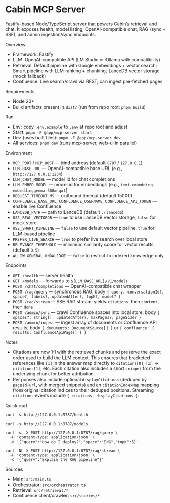 # Cabin MCP Server

Fastify-based Node/TypeScript server that powers Cabin’s retrieval and chat. It exposes health, model listing, OpenAI-compatible chat, RAG (sync + SSE), and admin ingestion/sync endpoints.

Overview
- Framework: Fastify
- LLM: OpenAI-compatible API (LM Studio or Ollama with compatibility)
- Retrieval: Default pipeline with Google embeddings + vector search; Smart pipeline with LLM ranking + chunking; LanceDB vector storage (mock fallback)
- Confluence: Live search/crawl via REST; can ingest pre-fetched pages

Requirements
- Node 20+
- Build artifacts present in `dist/` (run from repo root: `pnpm build`)

Run
- Env: copy `.env.example` to `.env` at repo root and adjust
- Start: `pnpm -F @app/mcp-server start`
- Dev (uses built files): `pnpm -F @app/mcp-server dev`
- All services: `pnpm dev` (runs mcp-server, web-ui in parallel)

Environment
- `MCP_PORT` / `MCP_HOST` — bind address (default `8787` / `127.0.0.1`)
- `LLM_BASE_URL` — OpenAI-compatible base URL (e.g., `http://127.0.0.1:1234`)
- `LLM_CHAT_MODEL` — model id for chat completions
- `LLM_EMBED_MODEL` — model id for embeddings (e.g., `text-embedding-embeddinggemma-300m-qat`)
- `REQUEST_TIMEOUT_MS` — outbound timeout (default 15000)
- `CONFLUENCE_BASE_URL`, `CONFLUENCE_USERNAME`, `CONFLUENCE_API_TOKEN` — enable live Confluence
- `LANCEDB_PATH` — path to LanceDB (default `./lancedb`)
- `USE_REAL_VECTORDB` — `true` to use LanceDB vector storage, `false` for mock store
- `USE_SMART_PIPELINE` — `false` to use default vector pipeline, `true` for LLM-based pipeline
- `PREFER_LIVE_SEARCH` — `true` to prefer live search over local store
- `RELEVANCE_THRESHOLD` — minimum similarity score for vector results (default `0.5`)
- `ALLOW_GENERAL_KNOWLEDGE` — `false` to restrict to indexed knowledge only

Endpoints
- `GET /health` — server health
- `GET /models` — forwards to `${LLM_BASE_URL}/v1/models`
- `POST /chat/completions` — OpenAI-compatible chat wrapper
- `POST /rag/query` — synchronous RAG; body `{ query, conversationId?, space?, labels?, updatedAfter?, topK?, model? }`
- `POST /rag/stream` — SSE RAG stream; yields `citations`, then `content`, then `done`
- `POST /admin/sync` — crawl Confluence spaces into local store; body `{ spaces?: string[], updatedAfter?, maxPages?, pageSize? }`
- `POST /admin/ingest` — ingest array of documents or Confluence API results; body `{ documents: DocumentSource[] }` or `{ confluence: { results: ConfluenceApiPage[] } }`

Notes

- Citations are now 1:1 with the retrieved chunks and preserve the exact order used to build the LLM context. This ensures that bracketed references like `[1]` in the answer map directly to `citations[0]`, `[2]` → `citations[1]`, etc. Each citation also includes a short `snippet` from the underlying chunk for better attribution.
- Responses also include optional `displayCitations` (deduped by `pageId+url`, with merged snippets) and an `citationIndexMap` mapping from original citation indices to their deduped positions. Streaming `citations` events include `{ citations, displayCitations }`.

Quick curl
```
curl -s http://127.0.0.1:8787/health

curl -s http://127.0.0.1:8787/models

curl -s -X POST http://127.0.0.1:8787/rag/query \
  -H 'content-type: application/json' \
  -d '{"query":"How do I deploy?","space":"ENG","topK":5}'

curl -N -X POST http://127.0.0.1:8787/rag/stream \
  -H 'content-type: application/json' \
  -d '{"query":"Explain the RAG pipeline"}'
```

Sources
- Main: `src/main.ts`
- Orchestrator: `src/orchestrator.ts`
- Retrieval: `src/retrieval/*`
- Confluence client/crawler: `src/sources/*`
